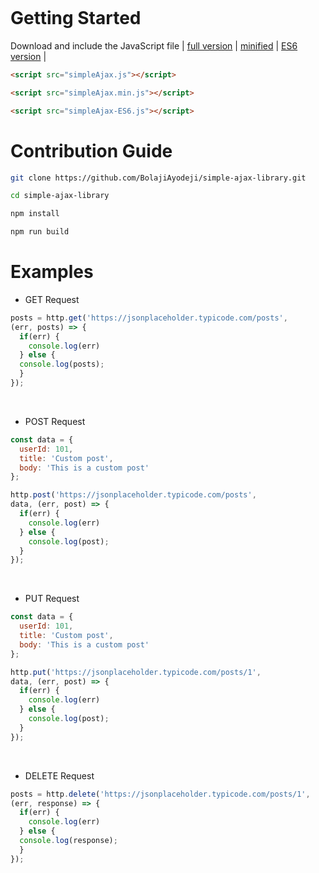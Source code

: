 <div align="center">
  
![]()

</div>

# Getting Started

Download and include the JavaScript file | [full version]() | [minified]() | [ES6 version]() |

```html
<script src="simpleAjax.js"></script>
```
```html
<script src="simpleAjax.min.js"></script>
```

```html
<script src="simpleAjax-ES6.js"></script>
```

# Contribution Guide

```bash
git clone https://github.com/BolajiAyodeji/simple-ajax-library.git
```
```bash
cd simple-ajax-library
```
```bash
npm install
```
```bash
npm run build
```

# Examples

* GET Request

```js
posts = http.get('https://jsonplaceholder.typicode.com/posts',
(err, posts) => {
  if(err) {
    console.log(err)
  } else {
  console.log(posts);
  }
});
```
<br>

* POST Request

```js
const data = {
  userId: 101,
  title: 'Custom post',
  body: 'This is a custom post'
};

http.post('https://jsonplaceholder.typicode.com/posts',
data, (err, post) => {
  if(err) {
    console.log(err)
  } else {
    console.log(post);
  }
});
```
<br>

* PUT Request

```js
const data = {
  userId: 101,
  title: 'Custom post',
  body: 'This is a custom post'
};

http.put('https://jsonplaceholder.typicode.com/posts/1',
data, (err, post) => {
  if(err) {
    console.log(err)
  } else {
    console.log(post);
  }
});
```
<br>

* DELETE Request

```js
posts = http.delete('https://jsonplaceholder.typicode.com/posts/1',
(err, response) => {
  if(err) {
    console.log(err)
  } else {
  console.log(response);
  }
});
```

